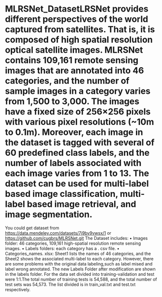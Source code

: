# MLRSNet_DatasetLRSNet provides different perspectives of the world captured from satellites. That is, it is composed of high spatial resolution optical satellite images. MLRSNet contains 109,161 remote sensing images that are annotated into 46 categories, and the number of sample images in a category varies from 1,500 to 3,000. The images have a fixed size of 256×256 pixels with various pixel resolutions (~10m to 0.1m). Moreover, each image in the dataset is tagged with several of 60 predefined class labels, and the number of labels associated with each image varies from 1 to 13. The dataset can be used for multi-label based image classification, multi-label based image retrieval, and image segmentation. 
You could get dataset from https://data.mendeley.com/datasets/7j9bv9vwsx/1 or https://github.com/cugbrs/MLRSNet.git
The Dataset includes:
• Images folder: 46 categories, 109,161 high-spatial resolution remote sensing images.
• Labels folders: each category has a . csv file.
• Categories_names. xlsx: Sheet1 lists the names of 46 categories, and the Sheet2 shows the associated multi-label to each category.
However, there are some problems with the original data labeling,such as label mised and label wrong annotated. The new Labels Folder after modification are shown in the labels folder. For the data set divided into training-validation and test were 1:1.The total number of training tests is 54,588, and the total number of test sets was 54,573. The list divided is in train_val.txt and test.txt respectively.
